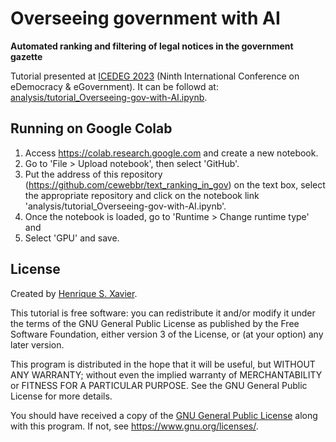 # Overseeing government with AI

**Automated ranking and filtering of legal notices in the government gazette**

Tutorial presented at [ICEDEG 2023](https://edem-egov.org/)
(Ninth International Conference on eDemocracy & eGovernment).
It can be followd at: [analysis/tutorial_Overseeing-gov-with-AI.ipynb](analysis/tutorial_Overseeing-gov-with-AI.ipynb).


## Running on Google Colab

1. Access <https://colab.research.google.com> and create a new notebook.
2. Go to 'File > Upload notebook', then select 'GitHub'.
3. Put the address of this repository (<https://github.com/cewebbr/text_ranking_in_gov>) on the text box, select the appropriate repository and
   click on the notebook link 'analysis/tutorial_Overseeing-gov-with-AI.ipynb'.
4. Once the notebook is loaded, go to 'Runtime > Change runtime type' and 
5. Select 'GPU' and save.

## License

Created by [Henrique S. Xavier](http://henriquexavier.net).

This tutorial is free software: you can redistribute it and/or modify
it under the terms of the GNU General Public License as published by
the Free Software Foundation, either version 3 of the License, or
(at your option) any later version.

This program is distributed in the hope that it will be useful,
but WITHOUT ANY WARRANTY; without even the implied warranty of
MERCHANTABILITY or FITNESS FOR A PARTICULAR PURPOSE.  See the
GNU General Public License for more details.

You should have received a copy of the [GNU General Public License](LICENSE)
along with this program.  If not, see <https://www.gnu.org/licenses/>.